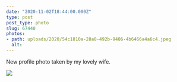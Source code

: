 ```yaml
---
date: "2020-11-02T18:44:00.000Z"
type: post 
post_type: photo
slug: 67440
photos: 
- path: uploads/2020/54c1810a-28a8-492b-9486-4b6466a4a6c4.jpeg
  alt: 
---
```

New profile photo taken by my lovely wife. 


![](/uploads/2020/54c1810a-28a8-492b-9486-4b6466a4a6c4.jpeg)

